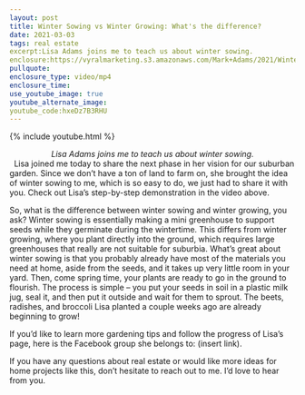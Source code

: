 ```yaml
---
layout: post
title: Winter Sowing vs Winter Growing: What's the difference?
date: 2021-03-03
tags: real estate
excerpt:Lisa Adams joins me to teach us about winter sowing.
enclosure:https://vyralmarketing.s3.amazonaws.com/Mark+Adams/2021/Winter+Sowing+in+10+Easy+Steps+(1).mp4
pullquote:
enclosure_type: video/mp4
enclosure_time:
use_youtube_image: true
youtube_alternate_image:
youtube_code:hxeDz7B3RHU
---
```

{% include youtube.html %}
&nbsp;
<center><em>Lisa Adams joins me to teach us about winter sowing.</em></center>
&nbsp;
 Lisa joined me today to share the next phase in her vision for our suburban garden. Since we don’t have a ton of land to farm on, she brought the idea of winter sowing to me, which is so easy to do, we just had to share it with you. Check out Lisa’s step-by-step demonstration in the video above.
 

So, what is the difference between winter sowing and winter growing, you ask? Winter sowing is essentially making a mini greenhouse to support seeds while they germinate during the wintertime. This differs from winter growing, where you plant directly into the ground, which requires large greenhouses that really are not suitable for suburbia. What’s great about winter sowing is that you probably already have most of the materials you need at home, aside from the seeds, and it takes up very little room in your yard. Then, come spring time, your plants are ready to go in the ground to flourish. The process is simple – you put your seeds in soil in a plastic milk jug, seal it, and then put it outside and wait for them to sprout. The beets, radishes, and broccoli Lisa planted a couple weeks ago are already beginning to grow!

 

If you’d like to learn more gardening tips and follow the progress of Lisa’s page, here is the Facebook group she belongs to: (insert link).

 

If you have any questions about real estate or would like more ideas for home projects like this, don’t hesitate to reach out to me. I’d love to hear from you.


